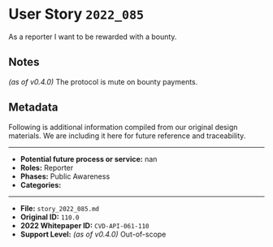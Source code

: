 
# User Story `2022_085` #

<!-- story-start -->As a reporter I want to be rewarded with a bounty.<!-- story-end -->

## Notes ##

*(as of v0.4.0)*
The protocol is mute on bounty payments.


## Metadata ##

Following is additional information compiled from our original design materials.
We are including it here for future reference and traceability.

---

- **Potential future process or service:** nan
- **Roles:** Reporter
- **Phases:** Public Awareness
- **Categories:** 

---

- **File:** `story_2022_085.md`
- **Original ID:** `110.0`
- **2022 Whitepaper ID:** `CVD-API-061-110`
- **Support Level:** *(as of v0.4.0)* Out-of-scope
